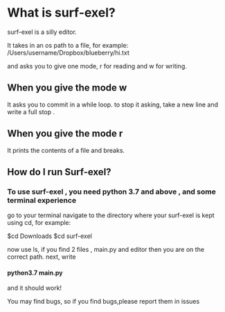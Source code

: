 # What is surf-exel?

surf-exel is a silly editor.


It takes in an os path to a file, for example:
/Users/username/Dropbox/blueberry/hi.txt

and asks you to give one mode, r for reading and w for writing.

## When you give the mode w

It asks you to commit in a while loop.
to stop it asking, take a new line and write a full stop
.
## When you give the mode r

It prints the contents of a file and breaks.


## How do I run Surf-exel?
### To use surf-exel , you need python 3.7 and above , and some terminal experience

go to your terminal
navigate to the directory where your surf-exel is kept using cd, for example:

$cd Downloads
$cd surf-exel


now use ls, if you find 2 files , main.py and editor then you are on the correct path.
next, write  
#### python3.7 main.py

and it should work!

You may find bugs, so if you find bugs,please report them in issues


